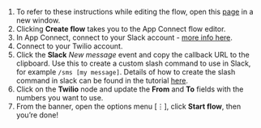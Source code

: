 1. To refer to these instructions while editing the flow, open this [page](https://github.com/ot4i/app-connect-templates/blob/master/resources/markdown/Use%20a%20Slack%20slash%20command%20to%20send%20a%20Twilio%20SMS%20message_instructions.md) in a new window.
1. Clicking **Create flow** takes you to the App Connect flow editor. 
1. In App Connect, connect to your Slack account - [more info here](https://developer.ibm.com/integration/docs/app-connect/how-to-guides-for-apps/use-ibm-app-connect-slack/).
1. Connect to your Twilio account.
1. Click the **Slack** _New message_ event and copy the callback URL to the clipboard. Use this to create a custom slash command to use in Slack, for example ```/sms [my message]```.  Details of how to create the slash command in slack can be found in the tutorial [here](https://developer.ibm.com/integration/docs/app-connect/tutorials-for-ibm-app-connect/creating-event-driven-flow-can-use-slack-perform-action-another-application/).
1. Click on the **Twilio** node and update the **From** and **To** fields with the numbers you want to use.
1. From the banner, open the options menu [&#8942;], click **Start flow**, then you’re done!

